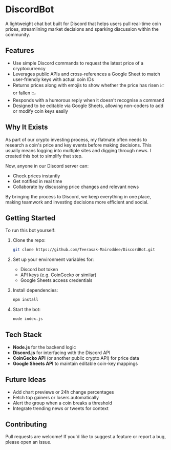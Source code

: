 # DiscordBot

A lightweight chat bot built for Discord that helps users pull real-time coin prices, streamlining market decisions and sparking discussion within the community.

## Features

- Use simple Discord commands to request the latest price of a cryptocurrency
- Leverages public APIs and cross-references a Google Sheet to match user-friendly keys with actual coin IDs
- Returns prices along with emojis to show whether the price has risen 📈 or fallen 📉
- Responds with a humorous reply when it doesn't recognise a command
- Designed to be editable via Google Sheets, allowing non-coders to add or modify coin keys easily

## Why It Exists

As part of our crypto investing process, my flatmate often needs to research a coin's price and key events before making decisions. This usually means logging into multiple sites and digging through news. I created this bot to simplify that step.

Now, anyone in our Discord server can:
- Check prices instantly
- Get notified in real time
- Collaborate by discussing price changes and relevant news

By bringing the process to Discord, we keep everything in one place, making teamwork and investing decisions more efficient and social.

## Getting Started

To run this bot yourself:

1. Clone the repo:
   ```bash
   git clone https://github.com/Teerasak-Mairoddee/DiscordBot.git
   ```

2. Set up your environment variables for:
   - Discord bot token
   - API keys (e.g. CoinGecko or similar)
   - Google Sheets access credentials

3. Install dependencies:
   ```bash
   npm install
   ```

4. Start the bot:
   ```bash
   node index.js
   ```

## Tech Stack

- **Node.js** for the backend logic
- **Discord.js** for interfacing with the Discord API
- **CoinGecko API** (or another public crypto API) for price data
- **Google Sheets API** to maintain editable coin-key mappings

## Future Ideas

- Add chart previews or 24h change percentages
- Fetch top gainers or losers automatically
- Alert the group when a coin breaks a threshold
- Integrate trending news or tweets for context

## Contributing

Pull requests are welcome! If you'd like to suggest a feature or report a bug, please open an issue.
